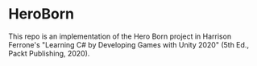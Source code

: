 # HeroBorn
 
This repo is an implementation of the Hero Born project in Harrison Ferrone's "Learning C# by Developing Games with Unity 2020" (5th Ed., Packt Publishing, 2020).
